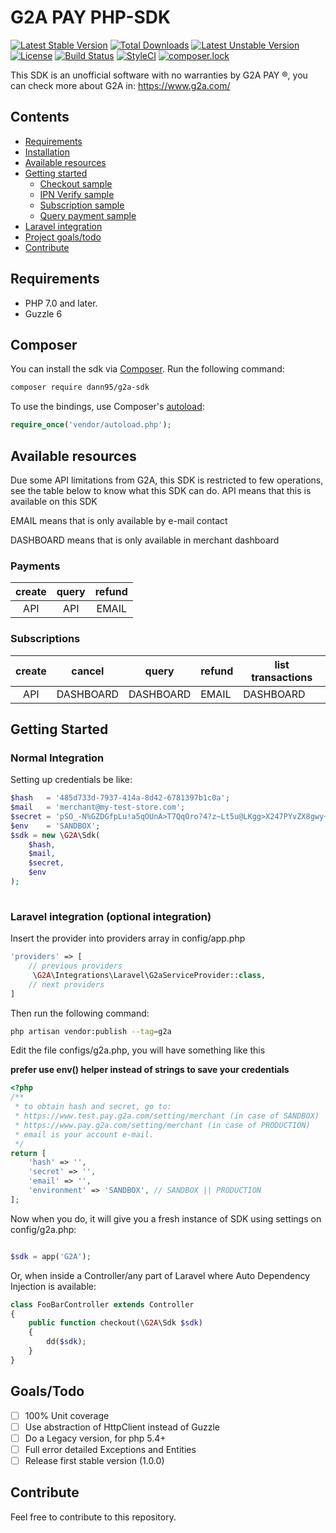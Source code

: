 # G2A PAY PHP-SDK
[![Latest Stable Version](https://poser.pugx.org/dann95/g2a-sdk/v/stable)](https://packagist.org/packages/dann95/g2a-sdk)
[![Total Downloads](https://poser.pugx.org/dann95/g2a-sdk/downloads)](https://packagist.org/packages/dann95/g2a-sdk)
[![Latest Unstable Version](https://poser.pugx.org/dann95/g2a-sdk/v/unstable)](https://packagist.org/packages/dann95/g2a-sdk)
[![License](https://poser.pugx.org/dann95/g2a-sdk/license)](https://packagist.org/packages/dann95/g2a-sdk)
[![Build Status](https://travis-ci.org/dann95/g2a-php-sdk.svg?branch=master)](https://travis-ci.org/dann95/g2a-php-sdk)
[![StyleCI](https://styleci.io/repos/118126552/shield?branch=master)](https://styleci.io/repos/118126552)
[![composer.lock](https://poser.pugx.org/dann95/g2a-sdk/composerlock)](https://packagist.org/packages/dann95/g2a-sdk)

This SDK is an unofficial software with no warranties by G2A PAY ®, you can check more about G2A in: https://www.g2a.com/

## Contents

* [Requirements](#requirements)
* [Installation](#composer)
* [Available resources](#available-resources)
* [Getting started](#getting-started)
    * [Checkout sample](samples/checkout.php)
    * [IPN Verify sample](samples/ipn.php)
    * [Subscription sample](samples/subscription.php)
    * [Query payment sample](samples/query-transaction.php)
* [Laravel integration](#laravel-integration-optional-integration)
* [Project goals/todo](#goalstodo)
* [Contribute](#contribute)

## Requirements

- PHP 7.0 and later.
- Guzzle 6

## Composer

You can install the sdk via [Composer](http://getcomposer.org/). Run the following command:

```bash
composer require dann95/g2a-sdk
```

To use the bindings, use Composer's [autoload](https://getcomposer.org/doc/00-intro.md#autoloading):

```php
require_once('vendor/autoload.php');
```

## Available resources
Due some API limitations from G2A, this SDK is restricted to few operations, see the table below to know what this SDK can do.
API means that this is available on this SDK

EMAIL means that is only available by e-mail contact

DASHBOARD means that is only available in merchant dashboard

### Payments

| create  | query  | refund  |
|:-:|:-:|:-:|
| API | API  | EMAIL |

### Subscriptions

| create | cancel  | query  | refund  |  list transactions |
|:-:|:-:|---|---|---|
| API  |  DASHBOARD |  DASHBOARD | EMAIL  | DASHBOARD  |

## Getting Started

### Normal Integration

Setting up credentials be like:

```php
$hash   = '485d733d-7937-414a-8d42-6781397b1c0a';
$mail   = 'merchant@my-test-store.com';
$secret = 'pSO_-N%GZDGfpLu!a5qOUnA>T7QqOro?4?z~Lt5u@LKgg>X247PYvZX8gwy~YY=c';
$env    = 'SANDBOX';
$sdk = new \G2A\Sdk(
    $hash,
    $mail,
    $secret,
    $env
);
 
```

### Laravel integration (optional integration)

Insert the provider into providers array in config/app.php

```php
'providers' => [
    // previous providers
     \G2A\Integrations\Laravel\G2aServiceProvider::class,   
    // next providers
]
```

Then run the following command:
```bash
php artisan vendor:publish --tag=g2a
```

Edit the file configs/g2a.php, you will have something like this

**prefer use env() helper instead of strings to save your credentials**

```php
<?php
/**
 * to obtain hash and secret, go to:
 * https://www.test.pay.g2a.com/setting/merchant (in case of SANDBOX)
 * https://www.pay.g2a.com/setting/merchant (in case of PRODUCTION)
 * email is your account e-mail.
 */
return [
    'hash' => '',
    'secret' => '',
    'email' => '',
    'environment' => 'SANDBOX', // SANDBOX || PRODUCTION
];
```

Now when you do, it will give you a fresh instance of SDK using settings on config/g2a.php:
```php

$sdk = app('G2A');

```

Or, when inside a Controller/any part of Laravel where Auto Dependency Injection is available:
```php
class FooBarController extends Controller
{
    public function checkout(\G2A\Sdk $sdk)
    {
        dd($sdk);
    }
}
```

## Goals/Todo

- [ ] 100% Unit coverage
- [ ] Use abstraction of HttpClient instead of Guzzle
- [ ] Do a Legacy version, for php 5.4+
- [ ] Full error detailed Exceptions and Entities
- [ ] Release first stable version (1.0.0)

## Contribute
Feel free to contribute to this repository.

